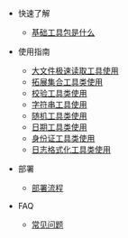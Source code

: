 * 快速了解

  * [基础工具包是什么](md/what.md)

* 使用指南
  * [大文件极速读取工具使用](md/big-file-reader.md)
  * [拓展集合工具类使用](md/ext-collection.md)
  * [校验工具类使用](md/checks.md)
  * [字符串工具使用](md/strings.md)
  * [随机工具类使用](md/randoms.md)
  * [日期工具类使用](md/dates.md)
  * [身份证工具类使用](md/idcards.md)
  * [日志格式化工具类使用](md/log-formats.md)

* 部署
  * [部署流程](zh-cn/deploy.md)

* FAQ
  * [常见问题](zh-cn/faq.md)


